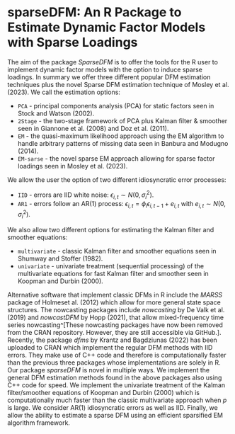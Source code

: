 # sparseDFM: An R Package to Estimate Dynamic Factor Models with Sparse Loadings

The aim of the package *SparseDFM* is to offer the tools for the R user to implement dynamic factor models with the option to induce sparse loadings. In summary we offer three different popular DFM estimation techniques plus the novel Sparse DFM estimation technique of Mosley et al. (2023). We call the estimation options:

* `PCA` - principal components analysis (PCA) for static factors seen in Stock and Watson (2002). 
* `2Stage` - the two-stage framework of PCA plus Kalman filter \& smoother seen in Giannone et al. (2008) and Doz et al. (2011).
* `EM` - the quasi-maximum likelihood approach using the EM algorithm to handle arbitrary patterns of missing data seen in Banbura and Modugno (2014).
* `EM-sarse` - the novel sparse EM approach allowing for sparse factor loadings seen in Mosley et al. (2023).

We allow the user the option of two different idiosyncratic error processes:

* `IID` - errors are IID white noise: $\epsilon_{i,t} \sim N(0, \sigma_i^2)$.
* `AR1` - errors follow an AR(1) process: $\epsilon_{i,t} = \phi_i \epsilon_{i,t-1} + e_{i,t}$ with $e_{i,t} \sim N(0,\sigma_i^2)$.

We also allow two different options for estimating the Kalman filter and smoother equations:

* `multivariate` - classic Kalman filter and smoother equations seen in  Shumway and Stoffer (1982).
* `univariate` - univariate treatment (sequential processing) of the multivariate equations for fast Kalman filter and smoother seen in  Koopman and Durbin (2000).

Alternative software that implement classic DFMs in R include the *MARSS* package of Holmeset al. (2012) which allow for more general state space structures. The nowcasting packages include *nowcasting* by  De Valk et al. (2019) and *nowcastDFM* by  Hopp (2021), that allow mixed-frequency time series nowcasting^[These nowcasting packages have now been removed from the CRAN repository. However, they are still accessible via GitHub.]. Recently, the package *dfms* by  Krantz and Bagdziunas (2022) has been uploaded to CRAN which implement the regular DFM methods with IID errors. They make use of C++ code and therefore is computationally faster than the previous three packages whose implementations are solely in R. Our package *sparseDFM* is novel in multiple ways. We implement the general DFM estimation methods found in the above packages also using C++ code for speed. We implement the univariate treatment of the Kalman filter/smoother equations of Koopman and Durbin (2000) which is computationally much faster than the classic multivariate approach when $p$ is large. We consider AR(1) idiosyncratic errors as well as IID. Finally, we allow the ability to estimate a sparse DFM using an efficient sparsified EM algorithm framework.
